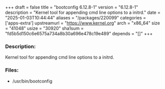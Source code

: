 +++
draft = false
title = "bootconfig 6.12.8-1"
version = "6.12.8-1"
description = "Kernel tool for appending cmd line options to a initrd."
date = "2025-01-03T10:44:44"
aliases = "/packages/220099"
categories = ['apps-extra']
upstreamurl = "https://www.kernel.org"
arch = "x86_64"
size = "41048"
usize = "30920"
sha1sum = "fd5b5d150c6e6575a734a8b30a696e478c19e489"
depends = "[]"
+++
### Description: 
Kernel tool for appending cmd line options to a initrd.

### Files: 
* /usr/bin/bootconfig
